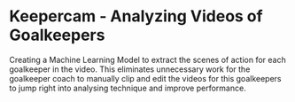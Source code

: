 # Keepercam - Analyzing Videos of Goalkeepers
Creating a Machine Learning Model to extract the scenes of action for each goalkeeper in the video. This eliminates unnecessary work for the goalkeeper coach to manually clip and edit the videos for this goalkeepers to jump right into analysing technique and improve performance. 
